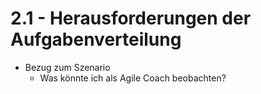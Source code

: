 # 2.1 - Herausforderungen der Aufgabenverteilung

- Bezug zum Szenario
  - Was könnte ich als Agile Coach beobachten?
